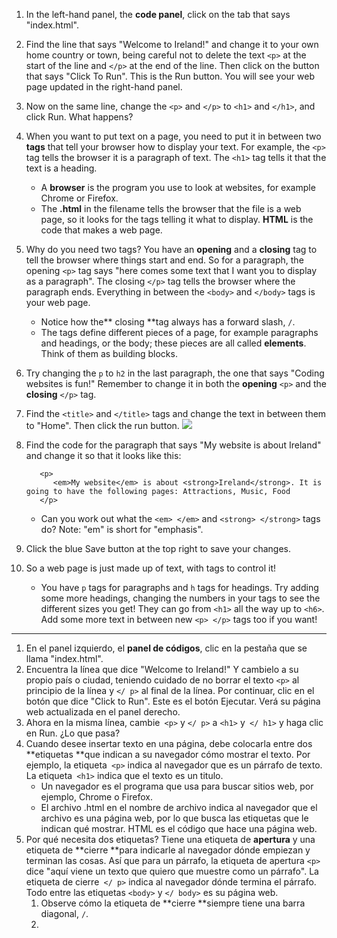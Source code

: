 1. In the left-hand panel, the **code panel**, click on the tab that says "index.html".
2. Find the line that says "Welcome to Ireland!" and change it to your own home country or town, being careful not to delete the text `<p>` at the start of the line and `</p>` at the end of the line. Then click on the button that says "Click To Run". This is the Run button. You will see your web page updated in the right-hand panel.
3. Now on the same line, change the `<p>` and `</p>` to `<h1>` and `</h1>`, and click Run. What happens?
4. When you want to put text on a page, you need to put it in between two **tags** that tell your browser how to display your text. For example, the `<p>` tag tells the browser it is a paragraph of text. The `<h1>` tag tells it that the text is a heading.
   * A **browser** is the program you use to look at websites, for example Chrome or Firefox.
   * The **.html** in the filename tells the browser that the file is a web page, so it looks for the tags telling it what to display. **HTML** is the code that makes a web page.
5. Why do you need two tags? You have an **opening** and a **closing** tag to tell the browser where things start and end. So for a paragraph, the opening `<p>` tag says "here comes some text that I want you to display as a paragraph". The closing `</p>` tag tells the browser where the paragraph ends. Everything in between the `<body>` and `</body>` tags is your web page.

   * Notice how the** closing **tag always has a forward slash, `/`.
   * The tags define different pieces of a page, for example paragraphs and headings, or the body; these pieces are all called **elements**. Think of them as building blocks.

6. Try changing the `p` to `h2` in the last paragraph, the one that says "Coding websites is fun!" Remember to change it in both the **opening** `<p>` and the **closing** `</p>` tag.

7. Find the `<title>` and `</title>` tags and change the text in between them to "Home". Then click the run button. ![](/assets/FirstTagsAndRun.png)

8. Find the code for the paragraph that says "My website is about Ireland" and change it so that it looks like this:

   ```
      <p>
         <em>My website</em> is about <strong>Ireland</strong>. It is going to have the following pages: Attractions, Music, Food
      </p>
   ```

   * Can you work out what the `<em> </em>` and `<strong> </strong>` tags do? Note: "em" is short for "emphasis".

9. Click the blue Save button at the top right to save your changes.
10. So a web page is just made up of text, with tags to control it!
    * You have `p` tags for paragraphs and `h` tags for headings. Try adding some more headings, changing the numbers in your tags to see the different sizes you get! They can go from `<h1>` all the way up to `<h6>`. Add some more text in between new `<p> </p>` tags too if you want!

---

1. En el panel izquierdo, el **panel de códigos**, clic en la pestaña que se llama "index.html".
2. Encuentra la línea que dice "Welcome to Ireland!" Y cambielo a su propio país o ciudad, teniendo cuidado de no borrar el texto `<p>` al principio de la línea y `</ p>` al final de la línea. Por continuar, clic en el botón que dice "Click to Run". Este es el botón Ejecutar. Verá su página web actualizada en el panel derecho.
3. Ahora en la misma línea, cambie` <p>` y `</ p>` a `<h1>` y` </ h1>` y haga clic en Run. ¿Lo que pasa?
4. Cuando desee insertar texto en una página, debe colocarla entre dos **etiquetas **que indican a su navegador cómo mostrar el texto. Por ejemplo, la etiqueta` <p>` indica al navegador que es un párrafo de texto. La etiqueta` <h1>` indica que el texto es un titulo.
   * Un navegador es el programa que usa para buscar sitios web, por ejemplo, Chrome o Firefox.
   * El archivo .html en el nombre de archivo indica al navegador que el archivo es una página web, por lo que busca las etiquetas que le indican qué mostrar. HTML es el código que hace una página web.
5. Por qué necesita dos etiquetas? Tiene una etiqueta de **apertura** y una etiqueta de **cierre **para indicarle al navegador dónde empiezan y terminan las cosas. Así que para un párrafo, la etiqueta de apertura `<p>` dice "aquí viene un texto que quiero que muestre como un párrafo". La etiqueta de cierre` </ p>` indica al navegador dónde termina el párrafo. Todo entre las etiquetas `<body>` y `</ body>` es su página web.
   1. Observe cómo la etiqueta de **cierre **siempre tiene una barra diagonal, `/`.
   2. 



